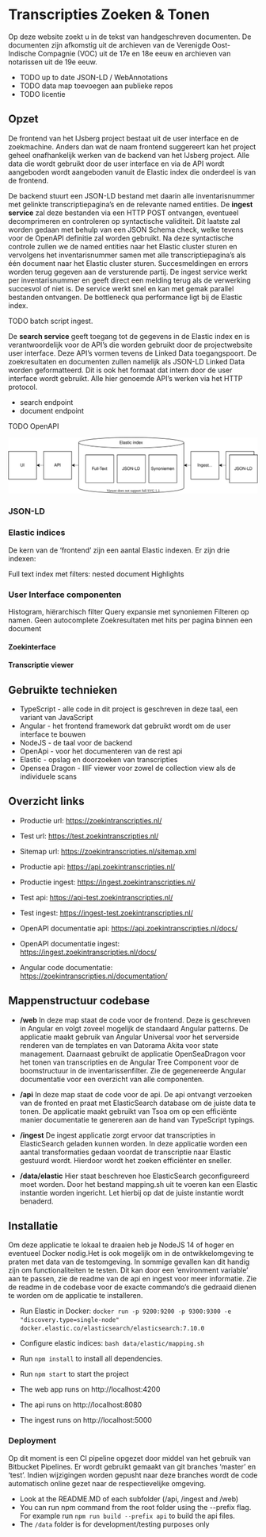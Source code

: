 # Transcripties Zoeken & Tonen

Op deze website zoekt u in de tekst van handgeschreven documenten. De documenten zijn afkomstig uit de archieven van de Verenigde Oost-Indische Compagnie (VOC) uit de 17e en 18e eeuw en archieven van notarissen uit de 19e eeuw.

- TODO up to date JSON-LD / WebAnnotations
- TODO data map toevoegen aan publieke repos
- TODO licentie

## Opzet

De frontend van het IJsberg project bestaat uit de user interface en de zoekmachine. Anders dan wat de naam frontend suggereert kan het project geheel onafhankelijk werken van de backend van het IJsberg project. Alle data die wordt gebruikt door de user interface en via de API wordt aangeboden wordt aangeboden vanuit de Elastic index die onderdeel is van de frontend.

De backend stuurt een JSON-LD bestand met daarin alle inventarisnummer met gelinkte transcriptiepagina’s en de relevante named entities. De **ingest service** zal deze bestanden via een HTTP POST ontvangen, eventueel decomprimeren en controleren op syntactische validiteit. Dit laatste zal worden gedaan met behulp van een JSON Schema check, welke tevens voor de OpenAPI definitie zal worden gebruikt. Na deze syntactische controle zullen we de named entities naar het Elastic cluster sturen en vervolgens het inventarisnummer samen met alle transcriptiepagina’s als één document naar het Elastic cluster sturen. Succesmeldingen en errors worden terug gegeven aan de versturende partij. De ingest service werkt per inventarisnummer en geeft direct een melding terug als de verwerking succesvol of niet is. De service werkt snel en kan met gemak parallel bestanden ontvangen. De bottleneck qua performance ligt bij de Elastic index.

TODO batch script ingest.

De **search service** geeft toegang tot de gegevens in de Elastic index en is verantwoordelijk voor de API’s die worden gebruikt door de projectwebsite user interface. Deze API’s vormen tevens de Linked Data toegangspoort. De zoekresultaten en documenten zullen namelijk als JSON-LD Linked Data worden geformatteerd. Dit is ook het formaat dat intern door de user interface wordt gebruikt. Alle hier genoemde API’s werken via het HTTP protocol.

- search endpoint
- document endpoint

TODO OpenAPI

![](img/opzet_diagram.svg)

### JSON-LD

### Elastic indices


De kern van de ‘frontend’ zijn een aantal Elastic indexen. Er zijn drie indexen:


Full text index met filters: nested document
Highlights


### User Interface componenten

Histogram, hiërarchisch filter
Query expansie met synoniemen
Filteren op namen. Geen autocomplete
Zoekresultaten met hits per pagina binnen een document


#### Zoekinterface


#### Transcriptie viewer


## Gebruikte technieken

- TypeScript - alle code in dit project is geschreven in deze taal, een variant van JavaScript
- Angular - het frontend framework dat gebruikt wordt om de user interface te bouwen
- NodeJS - de taal voor de backend
- OpenApi - voor het documenteren van de rest api
- Elastic - opslag en doorzoeken van transcripties
- Opensea Dragon - IIIF viewer voor zowel de collection view als de individuele scans

## Overzicht links

- Productie url: https://zoekintranscripties.nl/
- Test url: https://test.zoekintranscripties.nl/

- Sitemap url: https://zoekintranscripties.nl/sitemap.xml
- Productie api: https://api.zoekintranscripties.nl/
- Productie ingest: https://ingest.zoekintranscripties.nl/
- Test api: https://api-test.zoekintranscripties.nl/
- Test ingest: https://ingest-test.zoekintranscripties.nl/

- OpenAPI documentatie api: https://api.zoekintranscripties.nl/docs/
- OpenAPI documentatie ingest: https://ingest.zoekintranscripties.nl/docs/

- Angular code documentatie: https://zoekintranscripties.nl/documentation/

## Mappenstructuur codebase

- **/web** In deze map staat de code voor de frontend. Deze is geschreven in Angular en volgt zoveel mogelijk de standaard Angular patterns. De applicatie maakt gebruik van Angular Universal voor het serverside renderen van de templates en van Datorama Akita voor state management. Daarnaast gebruikt de applicatie OpenSeaDragon voor het tonen van transcripties en de Angular Tree Component voor de boomstructuur in de inventarissenfilter. Zie de gegenereerde Angular documentatie voor een overzicht van alle componenten.

- **/api** In deze map staat de code voor de api. De api ontvangt verzoeken van de fronted en praat met ElasticSearch database om de juiste data te tonen. De applicatie maakt gebruikt van Tsoa om op een efficiënte manier documentatie te genereren aan de hand van TypeScript typings.

- **/ingest** De ingest applicatie zorgt ervoor dat transcripties in ElasticSearch geladen kunnen worden. In deze applicatie worden een aantal transformaties gedaan voordat de transcriptie naar Elastic gestuurd wordt. Hierdoor wordt het zoeken efficiënter en sneller.

- **/data/elastic** Hier staat beschreven hoe ElasticSearch geconfigureerd moet worden. Door het bestand mapping.sh uit te voeren kan een Elastic instantie worden ingericht. Let hierbij op dat de juiste instantie wordt benaderd.

##  Installatie

Om deze applicatie te lokaal te draaien heb je NodeJS 14 of hoger en eventueel Docker nodig.Het is ook mogelijk om in de ontwikkelomgeving te praten met data van de testomgeving. In sommige gevallen kan dit handig zijn om functionaliteiten te testen. Dit kan door een ‘environment variable’ aan te passen, zie de readme van de api en ingest voor meer informatie. Zie de readme in de codebase voor de exacte commando’s die gedraaid dienen te worden om de applicatie te installeren.

- Run Elastic in Docker: `docker run -p 9200:9200 -p 9300:9300 -e "discovery.type=single-node" docker.elastic.co/elasticsearch/elasticsearch:7.10.0`
- Configure elastic indices: `bash data/elastic/mapping.sh`
- Run `npm install` to install all dependencies.
- Run `npm start` to start the project

- The web app runs on http://localhost:4200
- The api runs on http://localhost:8080
- The ingest runs on http://localhost:5000


### Deployment

Op dit moment is een CI pipeline opgezet door middel van het gebruik van Bitbucket Pipelines. Er wordt gebruikt gemaakt van git branches ‘master’ en ‘test’. Indien wijzigingen worden gepusht naar deze branches wordt de code automatisch online gezet naar de respectievelijke omgeving.

- Look at the README.MD of each subfolder (/api, /ingest and /web)
- You can run npm command from the root folder using the --prefix flag. For example run `npm run build --prefix api` to build the api files.
- The `/data` folder is for development/testing purposes only